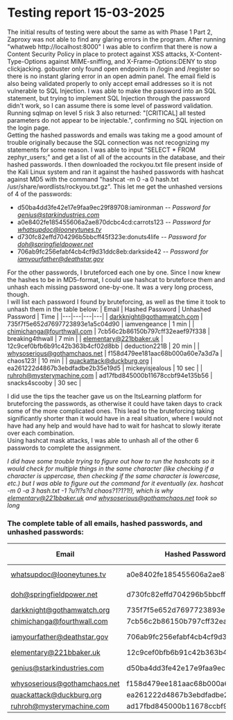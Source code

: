 # Testing report 15-03-2025
The initial results of testing were about the same as with Phase 1 Part 2, Zaproxy was not able to find any glaring errors in the program. After running "whatweb http://localhost:8000" I was able to confirm that there is now a Content Security Policy in place to protect against XSS attacks, X-Content-Type-Options against MIME-sniffing, and X-Frame-Options:DENY to stop clickjacking. gobuster only found open endpoints in /login and /register so there is no instant glaring error in an open admin panel. The email field is also being validated properly to only accept email addresses so it is not vulnerable to SQL Injection. I was able to make the password into an SQL statement, but trying to implement SQL Injection through the password didn't work, so I can assume there is some level of password validation.  
Running sqlmap on level 5 risk 3 also returned: "[CRITICAL] all tested parameters do not appear to be injectable.", confirming no SQL injection on the login page.  
Getting the hashed passwords and emails was taking me a good amount of trouble originally because the SQL connection was not recognizing my statements for some reason. I was able to input "SELECT * FROM zephyr_users;" and get a list of all of the accounts in the database, and their hashed passwords. I then downloaded the rockyou.txt file present inside of the Kali Linux system and ran it against the hashed passwords with hashcat against MD5 with the command "hashcat -m 0 -a 0 hash.txt /usr/share/wordlists/rockyou.txt.gz". This let me get the unhashed versions of 4 of the passwords:
- d50ba4dd3fe42e17e9faa9ec29f89708:iamironman -- *Password for genius@starkindustries.com*
- a0e8402fe185455606a2ae870dcbc4cd:carrots123 -- *Password for whatsupdoc@looneytunes.tv*            
- d730fc82effd704296b5bbcff45f323e:donuts4life -- *Password for doh@springfieldpower.net*            
- 706ab9fc256efabf4cb4cf9d31ddc8eb:darkside42 -- *Password for iamyourfather@deathstar.gov*  

For the other passwords, I bruteforced each one by one. Since I now knew the hashes to be in MD5-format, I could use hashcat to bruteforce them and unhash each missing password one-by-one. It was a very long process, though.  
I will list each password I found by bruteforcing, as well as the time it took to unhash them in the table below:
| Email | Hashed Password | Unhashed Password | Time |
|---|---|---|---|
| darkknight@gothamwatch.com | 735f7f5e652d7697723893e1a5c04d90 | iamvengeance | 1 min |
| chimichanga@fourthwall.com | 7cb56c2b86150b797cff32eaef97f338 | breaking4thwall | 7 min |
| elementary@221bbaker.uk | 12c9cef0bfb6b91c42b363b4cf02d8bb | deduction221B | 20 min |
| whysoserious@gothamchaos.net | f158d479ee181aac68b000a60e7a3d7a | chaos123! | 10 min |
| quackattack@duckburg.org | ea261222d4867b3ebdfadbe2b35e19d5 | mickeyisjealous | 10 sec |
| ruhroh@mysterymachine.com | ad17fbd845000b11678ccbf94e135b56 | snacks4scooby | 30 sec |

I did use the tips the teacher gave us on the ItsLearning platform for bruteforcing the passwords, as otherwise it could have taken days to crack some of the more complicated ones. This lead to the bruteforcing taking significantly shorter than it would have in a real situation, where I would not have had any help and would have had to wait for hashcat to slowly iterate over each combination.  
Using hashcat mask attacks, I was able to unhash all of the other 6 passwords to complete the assignment.  

*I did have some trouble trying to figure out how to run the hashcats so it would check for multiple things in the same character (like checking if a character is uppercase, then checking if the same character is lowercase, etc.) but I was able to figure out the command for it eventually (ex. hashcat -m 0 -a 3 hash.txt -1 ?u?l?s?d chaos?1?1?1!), which is why elementary@221bbaker.uk and whysoserious@gothamchaos.net took so long*

### The complete table of all emails, hashed passwords, and unhashed passwords:
| Email | Hashed Password | Unhashed Password | Cracking method |
|---|---|---|---|
| whatsupdoc@looneytunes.tv | a0e8402fe185455606a2ae870dcbc4cd | carrots123 | Dictionary attack |
| doh@springfieldpower.net | d730fc82effd704296b5bbcff45f323e | donuts4life | Dictionary attack |
| darkknight@gothamwatch.org | 735f7f5e652d7697723893e1a5c04d90 | iamvengeance | Bruteforce |
| chimichanga@fourthwall.com | 7cb56c2b86150b797cff32eaef97f338 | breaking4thwall | Bruteforce |
| iamyourfather@deathstar.gov | 706ab9fc256efabf4cb4cf9d31ddc8eb | darkside42 | Dictionary attack |
| elementary@221bbaker.uk | 12c9cef0bfb6b91c42b363b4cf02d8bb | deduction221B | Bruteforce |
| genius@starkindustries.com | d50ba4dd3fe42e17e9faa9ec29f89708 | iamironman | Dictionary attack |
| whysoserious@gothamchaos.net | f158d479ee181aac68b000a60e7a3d7a | chaos123! | Bruteforce |
| quackattack@duckburg.org | ea261222d4867b3ebdfadbe2b35e19d5 | mickeyisjealous | Bruteforce |
| ruhroh@mysterymachine.com | ad17fbd845000b11678ccbf94e135b56 | snacks4scooby | Bruteforce |
